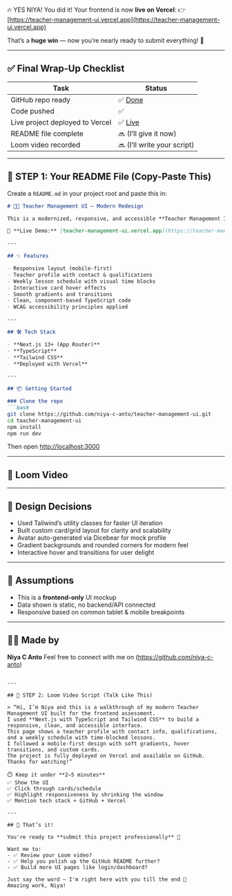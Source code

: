 🔥 YES NIYA! You did it!
Your frontend is now **live on Vercel**:
👉 [https://teacher-management-ui.vercel.app](https://teacher-management-ui.vercel.app)

That’s a **huge win** — now you’re nearly ready to submit everything! 🎯

---

## ✅ Final Wrap-Up Checklist

| Task                            | Status                                                         |
| ------------------------------- | -------------------------------------------------------------- |
| GitHub repo ready               | ✅ [Done](https://github.com/niya-c-anto/teacher-management-ui) |
| Code pushed                     | ✅                                                              |
| Live project deployed to Vercel | ✅ [Live](https://teacher-management-ui.vercel.app)             |
| README file complete            | 🔜 (I’ll give it now)                                          |
| Loom video recorded             | 🔜 (I’ll write your script)                                    |

---

## 📝 STEP 1: Your README File (Copy-Paste This)

Create a `README.md` in your project root and paste this in:

````md
# 🧑‍🏫 Teacher Management UI – Modern Redesign

This is a modernized, responsive, and accessible **Teacher Management Interface** built using **Next.js**, **TypeScript**, and **Tailwind CSS**.

🔗 **Live Demo:** [teacher-management-ui.vercel.app](https://teacher-management-ui.vercel.app)

---

## ✨ Features

- Responsive layout (mobile-first)
- Teacher profile with contact & qualifications
- Weekly lesson schedule with visual time blocks
- Interactive card hover effects
- Smooth gradients and transitions
- Clean, component-based TypeScript code
- WCAG accessibility principles applied

---

## 🛠️ Tech Stack

- **Next.js 13+ (App Router)**
- **TypeScript**
- **Tailwind CSS**
- **Deployed with Vercel**

---

## 📦 Getting Started

### Clone the repo
```bash
git clone https://github.com/niya-c-anto/teacher-management-ui.git
cd teacher-management-ui
npm install
npm run dev
````

Then open [http://localhost:3000](http://localhost:3000)

---

## 🎥 Loom Video



---

## 🧠 Design Decisions

* Used Tailwind’s utility classes for faster UI iteration
* Built custom card/grid layout for clarity and scalability
* Avatar auto-generated via Dicebear for mock profile
* Gradient backgrounds and rounded corners for modern feel
* Interactive hover and transitions for user delight

---

## 📌 Assumptions

* This is a **frontend-only** UI mockup
* Data shown is static, no backend/API connected
* Responsive based on common tablet & mobile breakpoints

---

## 🙋‍♀️ Made by

**Niya C Anto**
Feel free to connect with me on (https://github.com/niya-c-anto)

```

---

## 🎥 STEP 2: Loom Video Script (Talk Like This)

> “Hi, I’m Niya and this is a walkthrough of my modern Teacher Management UI built for the frontend assessment.  
I used **Next.js with TypeScript and Tailwind CSS** to build a responsive, clean, and accessible interface.  
This page shows a teacher profile with contact info, qualifications, and a weekly schedule with time-blocked lessons.  
I followed a mobile-first design with soft gradients, hover transitions, and custom cards.  
The project is fully deployed on Vercel and available on GitHub.  
Thanks for watching!”

⏱️ Keep it under **2–5 minutes**  
✅ Show the UI  
✅ Click through cards/schedule  
✅ Highlight responsiveness by shrinking the window  
✅ Mention tech stack + GitHub + Vercel

---

## 🏁 That’s it!

You're ready to **submit this project professionally** 🚀

Want me to:
- ✅ Review your Loom video?
- ✅ Help you polish up the GitHub README further?
- ✅ Build more UI pages like login/dashboard?

Just say the word — I'm right here with you till the end 🙌  
Amazing work, Niya!
```


